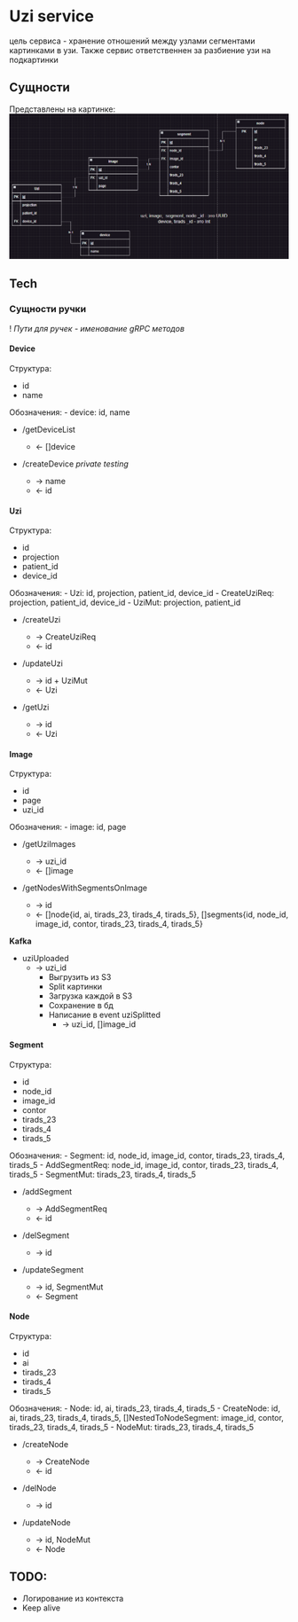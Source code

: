 # Uzi service

цель сервиса - хранение отношений между узлами сегментами картинками в узи. Также сервис ответственнен за разбиение узи на подкартинки

## Сущности

Представлены на картинке: 
![uzi_db](docs/assets/uzi_db.png)

## Tech

### Сущности ручки

! _Пути для ручек - именование gRPC методов_

#### Device

Структура:
* id
* name

Обозначения:
    - device: id, name

+ /getDeviceList 
    - <- []device

+ /createDevice _private_ _testing_
    - -> name
    - <- id

#### Uzi

Структура:
* id
* projection
* patient_id
* device_id

Обозначения:
    - Uzi: id, projection, patient_id, device_id
    - CreateUziReq: projection, patient_id, device_id
    - UziMut: projection, patient_id

+ /createUzi
    - -> CreateUziReq
    - <- id

+ /updateUzi 
    - -> id + UziMut
    - <- Uzi

+ /getUzi
    - -> id
    - <- Uzi

#### Image

Структура:
* id
* page
* uzi_id

Обозначения:
    - image: id, page

+ /getUziImages
    - -> uzi_id
    - <- []image

+ /getNodesWithSegmentsOnImage
    - -> id
    - <- []node{id, ai, tirads_23, tirads_4, tirads_5}, []segments{id, node_id, image_id, contor, tirads_23, tirads_4, tirads_5}

__Kafka__

+ uziUploaded
    - -> uzi_id
        * Выгрузить из S3
        * Split картинки
        * Загрузка каждой в S3
        * Сохранение в бд
        * Написание в event uziSplitted
            - -> uzi_id, []image_id

#### Segment
Структура:
* id
* node_id
* image_id
* contor
* tirads_23
* tirads_4
* tirads_5

Обозначения:
    - Segment: id, node_id, image_id, contor, tirads_23, tirads_4, tirads_5
    - AddSegmentReq: node_id, image_id, contor, tirads_23, tirads_4, tirads_5
    - SegmentMut: tirads_23, tirads_4, tirads_5

+ /addSegment
    - -> AddSegmentReq
    - <- id

+ /delSegment
    - -> id

+ /updateSegment
    - -> id, SegmentMut
    - <- Segment


#### Node
Структура:
* id
* ai
* tirads_23
* tirads_4
* tirads_5

Обозначения:
    - Node: id, ai, tirads_23, tirads_4, tirads_5
    - CreateNode: id, ai, tirads_23, tirads_4, tirads_5, []NestedToNodeSegment: image_id, contor, tirads_23, tirads_4, tirads_5
    - NodeMut: tirads_23, tirads_4, tirads_5

+ /createNode
    - -> CreateNode
    - <- id

+ /delNode
    - -> id

+ /updateNode
    - -> id, NodeMut
    - <- Node

## TODO:
+ Логирование из контекста
+ Keep alive